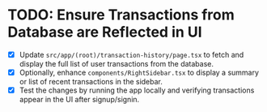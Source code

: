 # TODO: Ensure Transactions from Database are Reflected in UI

- [x] Update `src/app/(root)/transaction-history/page.tsx` to fetch and display the full list of user transactions from the database.
- [x] Optionally, enhance `components/RightSidebar.tsx` to display a summary or list of recent transactions in the sidebar.
- [x] Test the changes by running the app locally and verifying transactions appear in the UI after signup/signin.
